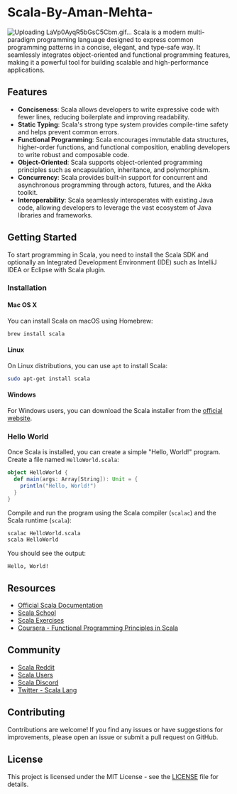 # Scala-By-Aman-Mehta-
![Uploading LaVp0AyqR5bGsC5Cbm.gif…]()
Scala is a modern multi-paradigm programming language designed to express common programming patterns in a concise, elegant, and type-safe way. It seamlessly integrates object-oriented and functional programming features, making it a powerful tool for building scalable and high-performance applications.

## Features

- **Conciseness**: Scala allows developers to write expressive code with fewer lines, reducing boilerplate and improving readability.
- **Static Typing**: Scala's strong type system provides compile-time safety and helps prevent common errors.
- **Functional Programming**: Scala encourages immutable data structures, higher-order functions, and functional composition, enabling developers to write robust and composable code.
- **Object-Oriented**: Scala supports object-oriented programming principles such as encapsulation, inheritance, and polymorphism.
- **Concurrency**: Scala provides built-in support for concurrent and asynchronous programming through actors, futures, and the Akka toolkit.
- **Interoperability**: Scala seamlessly interoperates with existing Java code, allowing developers to leverage the vast ecosystem of Java libraries and frameworks.

## Getting Started

To start programming in Scala, you need to install the Scala SDK and optionally an Integrated Development Environment (IDE) such as IntelliJ IDEA or Eclipse with Scala plugin.

### Installation

#### Mac OS X

You can install Scala on macOS using Homebrew:

```bash
brew install scala
```

#### Linux

On Linux distributions, you can use `apt` to install Scala:

```bash
sudo apt-get install scala
```

#### Windows

For Windows users, you can download the Scala installer from the [official website](https://www.scala-lang.org/download/).

### Hello World

Once Scala is installed, you can create a simple "Hello, World!" program. Create a file named `HelloWorld.scala`:

```scala
object HelloWorld {
  def main(args: Array[String]): Unit = {
    println("Hello, World!")
  }
}
```

Compile and run the program using the Scala compiler (`scalac`) and the Scala runtime (`scala`):

```bash
scalac HelloWorld.scala
scala HelloWorld
```

You should see the output:

```
Hello, World!
```

## Resources

- [Official Scala Documentation](https://docs.scala-lang.org/)
- [Scala School](https://twitter.github.io/scala_school/)
- [Scala Exercises](https://www.scala-exercises.org/)
- [Coursera - Functional Programming Principles in Scala](https://www.coursera.org/learn/scala-functional-programming)

## Community

- [Scala Reddit](https://www.reddit.com/r/scala/)
- [Scala Users](https://users.scala-lang.org/)
- [Scala Discord](https://discord.com/invite/scala)
- [Twitter - Scala Lang](https://twitter.com/scala_lang)

## Contributing

Contributions are welcome! If you find any issues or have suggestions for improvements, please open an issue or submit a pull request on GitHub.

## License

This project is licensed under the MIT License - see the [LICENSE](LICENSE) file for details.
